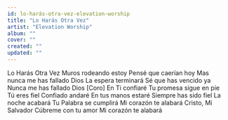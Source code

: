 ```yaml
---
id: lo-harás-otra-vez-elevation-worship
title: "Lo Harás Otra Vez"
artist: "Elevation Worship"
album: ""
cover: ""
created: ""
updated: ""
---
```


Lo Harás Otra Vez
Muros rodeando estoy
Pensé que caerían hoy
Mas nunca me has fallado Dios
La espera terminará
Sé que has vencido ya
Nunca me has fallado Dios
[Coro]
En Ti confiaré
Tu promesa sigue en pie
Tú eres fiel
Confiado andaré
En tus manos estaré
Siempre has sido fiel
La noche acabará
Tu Palabra se cumplirá
Mi corazón te alabará
Cristo, Mi Salvador
Cúbreme con tu amor
Mi corazón te alabará